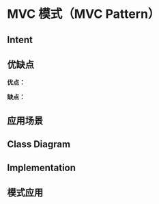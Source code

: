 # MVC 模式（MVC Pattern）

## Intent

## 优缺点

**优点：**

**缺点：**

## 应用场景

## Class Diagram

## Implementation

## 模式应用
